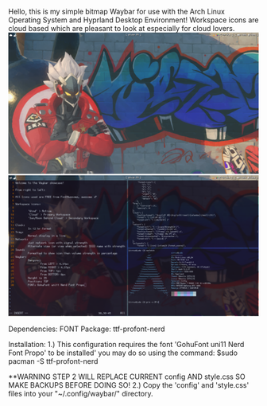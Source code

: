 Hello, this is my simple bitmap Waybar for use with the Arch Linux Operating System and Hyprland Desktop Environment!
Workspace icons are cloud based which are pleasant to look at especially for cloud lovers. 
![Showcasephoto!](ShowcasePhoto1.png)
![Showcasephoto!](ShowcasePhoto2WithInfo.png)

Dependencies:
  FONT Package: ttf-profont-nerd 

Installation:
  1.) This configuration requires the font 'GohuFont uni11 Nerd Font Propo' to be installed' you may do so using the command:
      $sudo pacman -S ttf-profont-nerd

  **WARNING STEP 2 WILL REPLACE CURRENT config AND style.css SO MAKE BACKUPS BEFORE DOING SO!
  2.) Copy the 'config' and 'style.css' files into your "~/.config/waybar/" directory.
